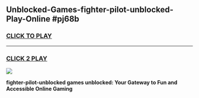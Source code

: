 
## Unblocked-Games-fighter-pilot-unblocked-Play-Online #pj68b
<h3>
<a href="https://news.freeplayer.one?title=fighter-pilot-unblocked&ref=3">CLICK TO PLAY</a></h3>
<hr>

<h3>
<a href="https://news.freeplayer.one?title=fighter-pilot-unblocked&ref=3">CLICK 2 PLAY</a>
  
</h3>

<a href="https://news.freeplayer.one?title=fighter-pilot-unblocked&ref=3"><img src="https://clearcache.store/games.png"></a>


**fighter-pilot-unblocked games unblocked: Your Gateway to Fun and Accessible Online Gaming**
